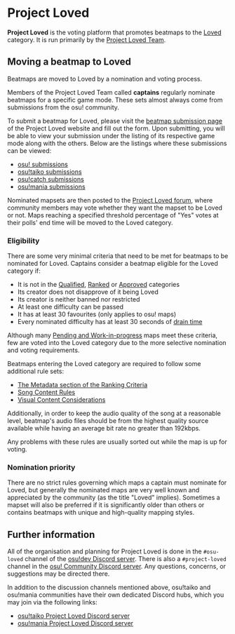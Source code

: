 # Project Loved

**Project Loved** is the voting platform that promotes beatmaps to the [Loved](/wiki/Beatmap/Category#loved) category. It is run primarily by the [Project Loved Team](/wiki/People/The_Team/Project_Loved_Team).

## Moving a beatmap to Loved

Beatmaps are moved to Loved by a nomination and voting process.

Members of the Project Loved Team called **captains** regularly nominate beatmaps for a specific game mode. These sets almost always come from submissions from the osu! community.

To submit a beatmap for Loved, please visit the [beatmap submission page](https://loved.sh/submit) of the Project Loved website and fill out the form. Upon submitting, you will be able to view your submission under the listing of its respective game mode along with the others. Below are the listings where these submissions can be viewed:

- [osu! submissions](https://loved.sh/submissions/osu)
- [osu!taiko submissions](https://loved.sh/submissions/taiko)
- [osu!catch submissions](https://loved.sh/submissions/fruits)
- [osu!mania submissions](https://loved.sh/submissions/mania)

Nominated mapsets are then posted to the [Project Loved forum](https://osu.ppy.sh/community/forums/120), where community members may vote whether they want the mapset to be Loved or not. Maps reaching a specified threshold percentage of "Yes" votes at their polls' end time will be moved to the Loved category.

### Eligibility

There are some very minimal criteria that need to be met for beatmaps to be nominated for Loved. Captains consider a beatmap eligible for the Loved category if:

- It is not in the [Qualified](/wiki/Beatmap/Category#qualified), [Ranked](/wiki/Beatmap/Category#ranked) or [Approved](/wiki/Beatmap/Category#approved) categories
- Its creator does not disapprove of it being Loved
- Its creator is neither banned nor restricted
- At least one difficulty can be passed
- It has at least 30 favourites (only applies to osu! maps)
- Every nominated difficulty has at least 30 seconds of [drain time](/wiki/Gameplay/Drain_time)

Although many [Pending and Work-in-progress](/wiki/Beatmap/Category#work-in-progress-and-pending) maps meet these criteria, few are voted into the Loved category due to the more selective nomination and voting requirements.

Beatmaps entering the Loved category are required to follow some additional rule sets:

- [The Metadata section of the Ranking Criteria](/wiki/Ranking_Criteria#metadata)
- [Song Content Rules](/wiki/Rules/Song_Content_Rules)
- [Visual Content Considerations](/wiki/Rules/Visual_Content_Considerations)

Additionally, in order to keep the audio quality of the song at a reasonable level, beatmap's audio files should be from the highest quality source available while having an average bit rate no greater than 192kbps.

Any problems with these rules are usually sorted out while the map is up for voting.

### Nomination priority

There are no strict rules governing which maps a captain must nominate for Loved, but generally the nominated maps are very well known and appreciated by the community (as the title "Loved" implies). Sometimes a mapset will also be preferred if it is significantly older than others or contains beatmaps with unique and high-quality mapping styles.

## Further information

All of the organisation and planning for Project Loved is done in the `#osu-loved` channel of the [osu!dev Discord server](https://discord.gg/ppy). There is also a `#project-loved` channel in the [osu! Community Discord server](https://discord.gg/0Vxo9AsejDkGlk3H). Any questions, concerns, or suggestions may be directed there.

In addition to the discussion channels mentioned above, osu!taiko and osu!mania communities have their own dedicated Discord hubs, which you may join via the following links:

- [osu!taiko Project Loved Discord server](https://discord.com/invite/GhfjtZ6)
- [osu!mania Project Loved Discord server](https://discord.gg/Ededv7m)
